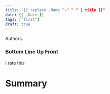 ```yaml
---
title: "{{ replace .Name "-" " " | title }}"
date: {{ .Date }}
tags: ["first"]
draft: true
---
```


Authors.

### Bottom Line Up Front

I rate this 

# Summary